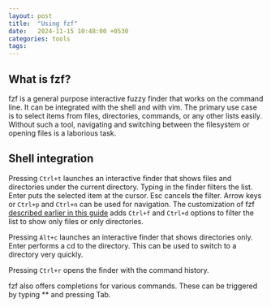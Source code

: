 ```yaml
---
layout: post
title:  "Using fzf"
date:   2024-11-15 10:48:00 +0530
categories: tools
tags: 
---
```


## What is fzf?

fzf is a general purpose interactive fuzzy finder that works on the command line. It can be integrated with the shell and with vim. The primary use case is to select items from files, directories, commands, or any other lists easily. Without such a tool, navigating and switching between the filesystem or opening files is a laborious task.

## Shell integration

Pressing `Ctrl+t` launches an interactive finder that shows files and directories under the current directory. Typing in the finder filters the list. Enter puts the selected item at the cursor. Esc cancels the filter. Arrow keys or `Ctrl+p` and `Ctrl+n` can be used for navigation. The customization of fzf [described earlier in this guide](_posts/2024-11-16-improving-usability.md) adds `Ctrl+f` and `Ctrl+d` options to filter the list to show only files or only directories.

Pressing `Alt+c` launches an interactive finder that shows directories only. Enter performs a cd to the directory. This can be used to switch to a directory very quickly.

Pressing `Ctrl+r` opens the finder with the command history.

fzf also offers completions for various commands. These can be triggered by typing ** and pressing Tab.
